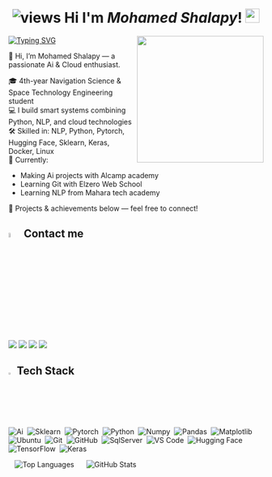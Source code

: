 <h1 align="center">
   <img src="https://komarev.com/ghpvc/?username=MohamedGalal-2&show_icons=true&locale=en&layout=compact&theme=radical&style=for-the-badge&color=blue" alt="views" />
   Hi I'm <em>Mohamed Shalapy</em>! 
   <img width="28" src="https://media.giphy.com/media/hvRJCLFzcasrR4ia7z/giphy.gif">
</h1>

<img width="250" align="right" src="https://media.tenor.com/uYP_Nkq8VPsAAAAd/coding-hello-world.gif">

[![Typing SVG](https://readme-typing-svg.herokuapp.com?font=Fira+Code&size=18&pause=500&width=435&lines=The+1000+mils+route+;starts+with+one+step;be+patient+be+hard+that's+what+you+need)](https://git.io/typing-svg)

👋 Hi, I’m Mohamed Shalapy — a passionate Ai & Cloud enthusiast.

🎓 4th-year Navigation Science & Space Technology Engineering student  
💻 I build smart systems combining Python, NLP, and cloud technologies  
🛠️ Skilled in: NLP, Python, Pytorch, Hugging Face, Sklearn, Keras, Docker, Linux  
🎯 Currently: 
  - Making Ai projects with Alcamp academy
  - Learning Git with Elzero Web School
  - Learning NLP from Mahara tech academy

🔗 Projects & achievements below — feel free to connect!

## <img src="https://media.giphy.com/media/gIkM6hiJfvSIIJCnKy/giphy.gif" width="5%"> Contact me

<a href="mailto:mohamedshalapy7919@gmail.com"><img src="https://img.shields.io/badge/Gmail-D14836?style=for-the-badge&logo=gmail&logoColor=white"/></a>
<a href="https://www.linkedin.com/in/mohamed-ahmed-4880b0287/" target="_blank"><img src="https://img.shields.io/badge/-Linkedin-0077B5?style=for-the-badge&logo=Linkedin&logoColor=white"/></a>
<a href="https://t.me/Mohamed_Shalapy1" target="_blank"><img src="https://img.shields.io/badge/-Telegram-0077B5?style=for-the-badge&logo=Telegram&logoColor=white"/></a>
<a href="https://www.facebook.com/profile.php?id=100043553747285" target="_blank"><img src="https://img.shields.io/badge/Facebook-1877F2?style=for-the-badge&logo=facebook&logoColor=white"/></a>


## <img src="https://media2.giphy.com/media/QssGEmpkyEOhBCb7e1/giphy.gif?cid=ecf05e47a0n3gi1bfqntqmob8g9aid1oyj2wr3ds3mg700bl&rid=giphy.gif" width ="2.3%"> Tech Stack

![Ai](https://img.shields.io/badge/Embedded_Systems-blue?style=for-the-badge&logo=microchip&logoColor=white)&nbsp;
![Sklearn](https://img.shields.io/badge/C-00599C?style=for-the-badge&logo=c&logoColor=white)&nbsp;
![Pytorch](https://img.shields.io/badge/C%2B%2B-00599C?style=for-the-badge&logo=c%2B%2B&logoColor=white)&nbsp;
![Python](https://img.shields.io/badge/Python-FFD43B?style=for-the-badge&logo=python&logoColor=blue)&nbsp;
![Numpy](https://img.shields.io/badge/Java-007396?style=for-the-badge&logo=java&logoColor=white)&nbsp;
![Pandas](https://img.shields.io/badge/Assembly-white?style=for-the-badge&color=44A833)&nbsp;
![Matplotlib](https://img.shields.io/badge/Visual_Studio-5C2D91?style=for-the-badge&logo=visual%20studio&logoColor=white)&nbsp;
![Ubuntu](https://img.shields.io/badge/Ubuntu-E95420?style=for-the-badge&logo=ubuntu&logoColor=white)&nbsp;
![Git](https://img.shields.io/badge/GIT-E44C30?style=for-the-badge&logo=git&logoColor=white)&nbsp;
![GitHub](https://img.shields.io/badge/GitHub-100000?style=for-the-badge&logo=github&logoColor=white)&nbsp;
![SqlServer](https://img.shields.io/badge/Microsoft%20SQL%20Server-CC2927?style=for-the-badge&logo=microsoft%20sql%20server&logoColor=white)&nbsp;
![VS Code](https://img.shields.io/badge/VSCode-0078D4?style=for-the-badge&logo=visual%20studio%20code&logoColor=white)&nbsp;
![Hugging Face](https://img.shields.io/badge/Atmel_Studio-0A56A5?style=for-the-badge&logo=microchip&logoColor=white)&nbsp;
![TensorFlow](https://img.shields.io/badge/MPLAB_X_IDE-1E424C?style=for-the-badge&logoColor=white)&nbsp;
![Keras](https://img.shields.io/badge/Proteus-37414D?style=for-the-badge&logo=proteus&logoColor=white)&nbsp;

  <img align="left" src="https://github-readme-stats.vercel.app/api/top-langs/?username=MohamedGalal-2&layout=compact&theme=outrun&cache_seconds=28800&v=5"
       alt="Top Languages" style="margin: 0 12px;" />
  <img align="left" src="https://github-readme-stats.vercel.app/api?username=MohamedGalal-2&layout=compact&show_icons=true&theme=outrun&cache_seconds=28800&v=5"
       alt="GitHub Stats" style="margin: 0 12px;" />

<br>







